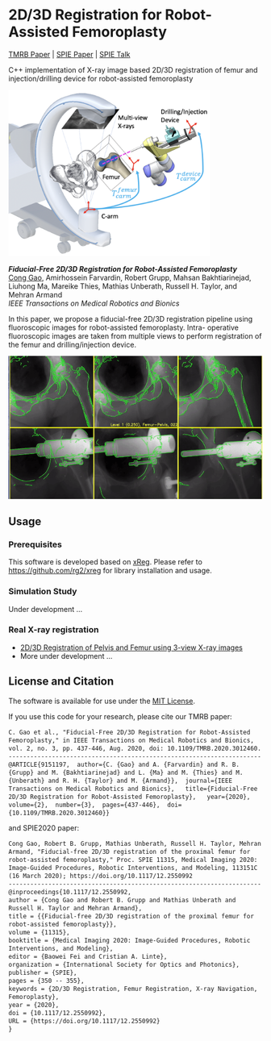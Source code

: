 # 2D/3D Registration for Robot-Assisted Femoroplasty
 [TMRB Paper](https://ieeexplore.ieee.org/abstract/document/9151197) | [SPIE Paper](https://www.spiedigitallibrary.org/conference-proceedings-of-spie/11315/113151C/Fiducial-free-2D-3D-registration-of-the-proximal-femur-for/10.1117/12.2550992.full?webSyncID=46e9e6ec-7a49-dab6-a0cb-ad059329ad88&sessionGUID=3c9d902b-c999-3ced-268b-ead49a28531a&SSO=1) | [SPIE Talk](https://www.spiedigitallibrary.org/conference-proceedings-of-spie/11315/113151C/Fiducial-free-2D-3D-registration-of-the-proximal-femur-for/10.1117/12.2550992.full?webSyncID=46e9e6ec-7a49-dab6-a0cb-ad059329ad88&sessionGUID=3c9d902b-c999-3ced-268b-ead49a28531a&SSO=1)

C++ implementation of X-ray image based 2D/3D registration of femur and injection/drilling device for robot-assisted femoroplasty

<img src="img/Concept.png" width="400px"/>

***Fiducial-Free 2D/3D Registration for Robot-Assisted Femoroplasty***  
[Cong Gao](http://www.cs.jhu.edu/~gaoc/), Amirhossein Farvardin, Robert Grupp, Mahsan Bakhtiarinejad, Liuhong Ma, Mareike Thies, Mathias Unberath, Russell H. Taylor, and Mehran Armand   
*IEEE Transactions on Medical Robotics and Bionics*

In this paper, we propose a fiducial-free 2D/3D registration pipeline using fluoroscopic images for robot-assisted femoroplasty. Intra- operative fluoroscopic images are taken from multiple views to perform registration of the femur and drilling/injection device.

![](img/regi.gif)

## Usage

### Prerequisites
This software is developed based on [xReg](https://github.com/rg2/xreg). Please refer to https://github.com/rg2/xreg for library installation and usage.

### Simulation Study
Under development ...

### Real X-ray registration
  * [2D/3D Registration of Pelvis and Femur using 3-view X-ray images](tmrb/xreg_regi_pelvis_femur)
  * More under development ...

## License and Citation
The software is available for use under the [MIT License](LICENSE).

If you use this code for your research, please cite our TMRB paper:
```
C. Gao et al., "Fiducial-Free 2D/3D Registration for Robot-Assisted Femoroplasty," in IEEE Transactions on Medical Robotics and Bionics, vol. 2, no. 3, pp. 437-446, Aug. 2020, doi: 10.1109/TMRB.2020.3012460.
----------------------------------------------------------------------
@ARTICLE{9151197,  author={C. {Gao} and A. {Farvardin} and R. B. {Grupp} and M. {Bakhtiarinejad} and L. {Ma} and M. {Thies} and M. {Unberath} and R. H. {Taylor} and M. {Armand}},  journal={IEEE Transactions on Medical Robotics and Bionics},   title={Fiducial-Free 2D/3D Registration for Robot-Assisted Femoroplasty},   year={2020},  volume={2},  number={3},  pages={437-446},  doi={10.1109/TMRB.2020.3012460}}
```
and SPIE2020 paper:
```
Cong Gao, Robert B. Grupp, Mathias Unberath, Russell H. Taylor, Mehran Armand, "Fiducial-free 2D/3D registration of the proximal femur for robot-assisted femoroplasty," Proc. SPIE 11315, Medical Imaging 2020: Image-Guided Procedures, Robotic Interventions, and Modeling, 113151C (16 March 2020); https://doi.org/10.1117/12.2550992
----------------------------------------------------------------------
@inproceedings{10.1117/12.2550992,
author = {Cong Gao and Robert B. Grupp and Mathias Unberath and Russell H. Taylor and Mehran Armand},
title = {{Fiducial-free 2D/3D registration of the proximal femur for robot-assisted femoroplasty}},
volume = {11315},
booktitle = {Medical Imaging 2020: Image-Guided Procedures, Robotic Interventions, and Modeling},
editor = {Baowei Fei and Cristian A. Linte},
organization = {International Society for Optics and Photonics},
publisher = {SPIE},
pages = {350 -- 355},
keywords = {2D/3D Registration, Femur Registration, X-ray Navigation, Femoroplasty},
year = {2020},
doi = {10.1117/12.2550992},
URL = {https://doi.org/10.1117/12.2550992}
}
```
